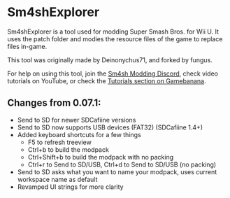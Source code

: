 Sm4shExplorer
===========
Sm4shExplorer is a tool used for modding Super Smash Bros. for Wii U. It uses the patch folder and modies the resource files of the game to replace files in-game.

This tool was originally made by Deinonychus71, and forked by fungus.

For help on using this tool, join the [Sm4sh Modding Discord](https://discord.gg/EUZJhUJ), check video tutorials on YouTube, or check the [Tutorials section on Gamebanana](https://gamebanana.com/tuts/games/5547).

Changes from 0.07.1:
-----
- Send to SD for newer SDCafiine versions
- Send to SD now supports USB devices (FAT32) (SDCafiine 1.4+)
- Added keyboard shortcuts for a few things
   - F5 to refresh treeview
   - Ctrl+b to build the modpack
   - Ctrl+Shift+b to build the modpack with no packing
   - Ctrl+r to Send to SD/USB, Ctrl+d to Send to SD/USB (no packing)
- Send to SD asks what you want to name your modpack, uses current workspace name as default
- Revamped UI strings for more clarity

